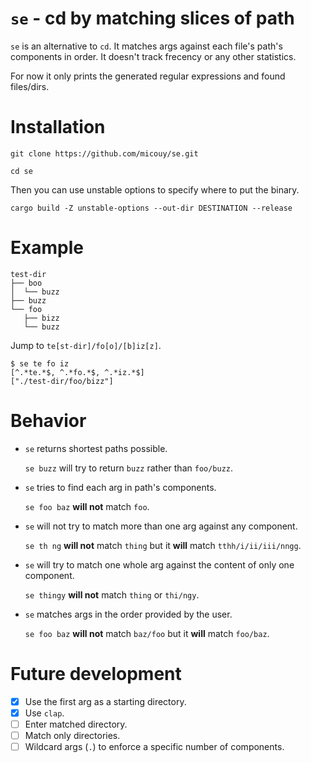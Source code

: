 # `se` - cd by matching slices of path

`se` is an alternative to `cd`. It matches args against each file's path's components in order. It doesn't track frecency or any other statistics.

For now it only prints the generated regular expressions and found files/dirs.


# Installation

`git clone https://github.com/micouy/se.git`

`cd se`

Then you can use unstable options to specify where to put the binary.

`cargo build -Z unstable-options --out-dir DESTINATION --release`


# Example

```
test-dir
├── boo
│  └── buzz
├── buzz
└── foo
   ├── bizz
   └── buzz
```

Jump to `te[st-dir]/fo[o]/[b]iz[z]`.

```
$ se te fo iz
[^.*te.*$, ^.*fo.*$, ^.*iz.*$]
["./test-dir/foo/bizz"]
```


# Behavior

* `se` returns shortest paths possible.
  
  `se buzz` will try to return `buzz` rather than `foo/buzz`.
* `se` tries to find each arg in path's components.
  
  `se foo baz` **will not** match `foo`.
* `se` will not try to match more than one arg against any component.
  
  `se th ng` **will not** match `thing` but it **will** match `tthh/i/ii/iii/nngg`.
* `se` will try to match one whole arg against the content of only one component.
  
  `se thingy` **will not** match `thing` or `thi/ngy`.
* `se` matches args in the order provided by the user.
  
  `se foo baz` **will not** match `baz/foo` but it **will** match `foo/baz`.


# Future development

- [x] Use the first arg as a starting directory.
- [x] Use `clap`.
- [ ] Enter matched directory.
- [ ] Match only directories.
- [ ] Wildcard args (`.`) to enforce a specific number of components.
